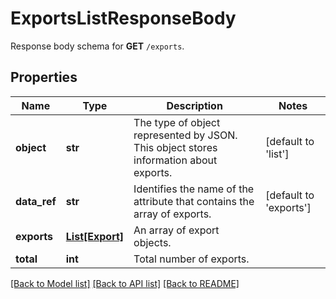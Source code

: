 # ExportsListResponseBody

Response body schema for **GET** `/exports`.

## Properties
Name | Type | Description | Notes
------------ | ------------- | ------------- | -------------
**object** | **str** | The type of object represented by JSON. This object stores information about exports. | [default to 'list']
**data_ref** | **str** | Identifies the name of the attribute that contains the array of exports. | [default to 'exports']
**exports** | [**List[Export]**](Export.md) | An array of export objects. | 
**total** | **int** | Total number of exports. | 

[[Back to Model list]](../README.md#documentation-for-models) [[Back to API list]](../README.md#documentation-for-api-endpoints) [[Back to README]](../README.md)


